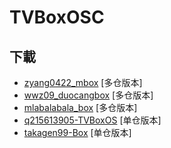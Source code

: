 # TVBoxOSC




## 下載

- [zyang0422_mbox](https://github.com/wwz09/TVBoxOS/releases/tag/zyang0422_mbox)         [多仓版本]
- [wwz09_duocangbox](https://github.com/wwz09/TVBoxOS/releases/tag/wwz09_duocangbox)     [多仓版本]
- [mlabalabala_box](https://github.com/wwz09/TVBoxOS/releases/tag/mlabalabala_box)       [多仓版本]
- [q215613905-TVBoxOS](https://github.com/wwz09/TVBoxOS/releases/tag/q215613905-TVBoxOS) [单仓版本]
- [takagen99-Box](https://github.com/wwz09/TVBoxOS/releases/tag/takagen99-Box)           [单仓版本]
